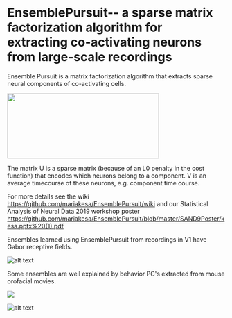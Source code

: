 # EnsemblePursuit-- a sparse matrix factorization algorithm for extracting co-activating neurons from large-scale recordings

Ensemble Pursuit is a matrix factorization algorithm that extracts sparse neural components of co-activating cells. 

<img src="https://github.com/mariakesa/EnsemblePursuit/blob/master/Figures/fig11.png" height="150" width="350">

The matrix U is a sparse matrix (because of an L0 penalty in the cost function) that encodes which neurons belong to a component. V is an average timecourse of these neurons, e.g. component time course.

For more details see the wiki https://github.com/mariakesa/EnsemblePursuit/wiki and our Statistical Analysis of Neural Data 2019 workshop poster https://github.com/mariakesa/EnsemblePursuit/blob/master/SAND9Poster/kesa.pptx%20(1).pdf

Ensembles learned using EnsemblePursuit from recordings in V1 have Gabor receptive fields. 

![alt text](https://github.com/mariakesa/EnsemblePursuit/blob/master/Figures/ep_rec_fields.png)

Some ensembles are well explained by behavior PC's extracted from mouse orofacial movies.

![](https://github.com/mariakesa/EnsemblePursuit/blob/master/Figures/mouse.gif)


![alt text](https://github.com/mariakesa/EnsemblePursuit/blob/master/Figures/Behavior.png)


